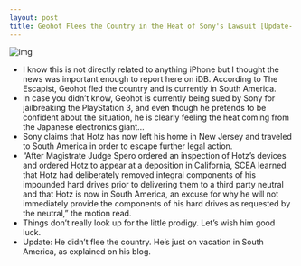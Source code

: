 ```yaml
---
layout: post
title: Geohot Flees the Country in the Heat of Sony's Lawsuit [Update- No, He Didn't Flee]
---
```

![img](http://media.idownloadblog.com/wp-content/uploads/2011/02/geohot-what-e1298635760206.jpeg)
* I know this is not directly related to anything iPhone but I thought the news was important enough to report here on iDB. According to The Escapist, Geohot fled the country and is currently in South America.
* In case you didn’t know, Geohot is currently being sued by Sony for jailbreaking the PlayStation 3, and even though he pretends to be confident about the situation, he is clearly feeling the heat coming from the Japanese electronics giant…
* Sony claims that Hotz has now left his home in New Jersey and traveled to South America in order to escape further legal action.
* “After Magistrate Judge Spero ordered an inspection of Hotz’s devices and ordered Hotz to appear at a deposition in California, SCEA learned that Hotz had deliberately removed integral components of his impounded hard drives prior to delivering them to a third party neutral and that Hotz is now in South America, an excuse for why he will not immediately provide the components of his hard drives as requested by the neutral,” the motion read.
* Things don’t really look up for the little prodigy. Let’s wish him good luck.
* Update: He didn’t flee the country. He’s just on vacation in South America, as explained on his blog.

